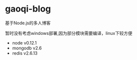 # gaoqi-blog
基于Node.js的多人博客

暂时没有考虑windows部署,因为部分模块需要编译，linux下较方便

* node v0.12.1
* mongodb v2.6
* redis v2.6.13
